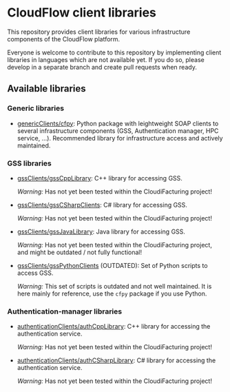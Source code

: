 # CloudFlow client libraries
This repository provides client libraries for various infrastructure
components of the CloudFlow platform.

Everyone is welcome to contribute to this repository by implementing client 
libraries in languages which are not available yet. If you do so, please develop
in a separate branch and create pull requests when ready.

## Available libraries
### Generic libraries
* [genericClients/cfpy](genericClients/cfpy): Python package with leightweight
  SOAP clients to several infrastructure components (GSS, Authentication 
  manager, HPC service, ...). Recommended library for infrastructure access and
  actively maintained.

### GSS libraries

* [gssClients/gssCppLibrary](gssClients/gssCppLibrary): C++ library for
  accessing GSS. 

  _Warning:_ Has not yet been tested within the CloudiFacturing project!

* [gssClients/gssCSharpClients](gssClients/gssCSharpClients): C# library for
  accessing GSS.

  _Warning:_ Has not yet been tested within the CloudiFacturing project!

* [gssClients/gssJavaLibrary](gssClients/gssJavaLibrary): Java library for
  accessing GSS.

  _Warning:_ Has not yet been tested within the CloudiFacturing project, and
  might be outdated / not fully functional!

* [gssClients/gssPythonClients](gssClients/gssPythonClients) (OUTDATED): Set of
  Python scripts to access GSS. 

  _Warning:_ This set of scripts is outdated and not well maintained. It is here
  mainly for reference, use the `cfpy` package if you use Python.

### Authentication-manager libraries

* [authenticationClients/authCppLibrary](authenticationClients/authCppLibrary): 
  C++ library for accessing the authentication service. 

  _Warning:_ Has not yet been tested within the CloudiFacturing project!

* [authenticationClients/authCSharpLibrary](authenticationClients/authCSharpLibrary): 
  C# library for accessing the authentication service.

  _Warning:_ Has not yet been tested within the CloudiFacturing project!

